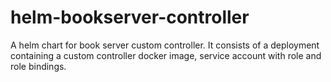 # helm-bookserver-controller
A helm chart for book server custom controller. It consists of a deployment containing a custom controller docker image, service account with role and role bindings. 